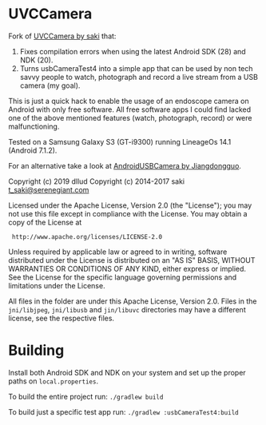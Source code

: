 UVCCamera
=========

Fork of [UVCCamera by saki](https://github.com/saki4510t/UVCCamera) that:

1. Fixes compilation errors when using the latest Android SDK (28) and NDK (20).
2. Turns usbCameraTest4 into a simple app that can be used by non tech savvy people to watch, photograph and record a live stream from a USB camera (my goal).

This is just a quick hack to enable the usage of an endoscope camera on Android with only free software. All free software apps I could find lacked one of the above mentioned features (watch, photograph, record) or were malfunctioning.

Tested on a Samsung Galaxy S3 (GT-i9300) running LineageOs 14.1 (Android 7.1.2).

For an alternative take a look at [AndroidUSBCamera by Jiangdongguo](https://github.com/jiangdongguo/AndroidUSBCamera).

Copyright (c) 2019 dllud
Copyright (c) 2014-2017 saki t_saki@serenegiant.com

 Licensed under the Apache License, Version 2.0 (the "License");
 you may not use this file except in compliance with the License.
 You may obtain a copy of the License at

     http://www.apache.org/licenses/LICENSE-2.0

 Unless required by applicable law or agreed to in writing, software
 distributed under the License is distributed on an "AS IS" BASIS,
 WITHOUT WARRANTIES OR CONDITIONS OF ANY KIND, either express or implied.
 See the License for the specific language governing permissions and
 limitations under the License.

All files in the folder are under this Apache License, Version 2.0.
Files in the `jni/libjpeg`, `jni/libusb` and `jin/libuvc` directories may have a different license, see the respective files.

Building
========

Install both Android SDK and NDK on your system and set up the proper paths on `local.properties`.

To build the entire project run: `./gradlew build`

To build just a specific test app run: `./gradlew :usbCameraTest4:build`

